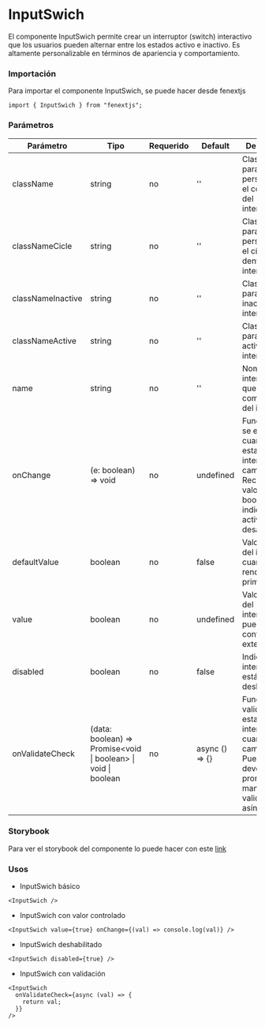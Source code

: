 # InputSwich

El componente InputSwich permite crear un interruptor (switch) interactivo que los usuarios pueden alternar entre los estados activo e inactivo. Es altamente personalizable en términos de apariencia y comportamiento.

### Importación

Para importar el componente InputSwich, se puede hacer desde fenextjs

```tsx copy
import { InputSwich } from "fenextjs";
```

### Parámetros

| Parámetro         | Tipo                                                              | Requerido | Default           | Descripcion                                                                                                                         |
| ----------------- | ----------------------------------------------------------------- | --------- | ----------------- | ----------------------------------------------------------------------------------------------------------------------------------- |
| className         | string                                                            | no        | ''                | Clase CSS para personalizar el contenedor del interruptor.                                                                          |
| classNameCicle    | string                                                            | no        | ''                | Clase CSS para personalizar el círculo dentro del interruptor.                                                                      |
| classNameInactive | string                                                            | no        | ''                | Clase CSS para el estado inactivo del interruptor.                                                                                  |
| classNameActive   | string                                                            | no        | ''                | Clase CSS para el estado activo del interruptor.                                                                                    |
| name              | string                                                            | no        | ''                | Nombre del interruptor que se usará como atributo del input.                                                                        |
| onChange          | (e: boolean) =\> void                                             | no        | undefined         | Función que se ejecuta cuando el estado del interruptor cambia. Recibe un valor booleano que indica si está activado o desactivado. |
| defaultValue      | boolean                                                           | no        | false             | Valor inicial del interruptor cuando se renderiza por primera vez.                                                                  |
| value             | boolean                                                           | no        | undefined         | Valor actual del interruptor, puede ser controlado externamente.                                                                    |
| disabled          | boolean                                                           | no        | false             | Indica si el interruptor está deshabilitado.                                                                                        |
| onValidateCheck   | (data: boolean) =\> Promise\<void \| boolean\> \| void \| boolean | no        | async () =\> \{\} | Función para validar el estado del interruptor cuando se cambia. Puede devolver una promesa para manejar validaciones asíncronas.   |

### Storybook

Para ver el storybook del componente lo puede hacer con este [link](https://fenextjs-component-storybook.vercel.app/?path=/story/input-inputswich--index)

### Usos

- InputSwich básico

```tsx copy
<InputSwich />
```

- InputSwich con valor controlado

```tsx copy
<InputSwich value={true} onChange={(val) => console.log(val)} />
```

- InputSwich deshabilitado

```tsx copy
<InputSwich disabled={true} />
```

- InputSwich con validación

```tsx copy
<InputSwich
  onValidateCheck={async (val) => {
    return val;
  }}
/>
```
